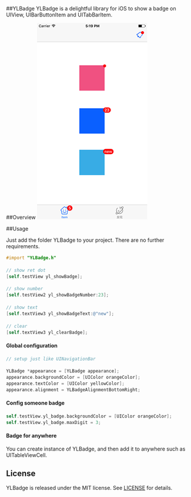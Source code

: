 ##YLBadge
YLBadge is a delightful library for iOS to show a badge on UIView, UIBarButtonItem and UITabBarItem.

##Overview
![Overview](./Sceenshots/sceenshots0.png)

##Usage

Just add the folder YLBadge to your project. There are no further requirements.

```objective-c
#import "YLBadge.h"

// show ret dot
[self.testView yl_showBadge];

// show number
[self.testView2 yl_showBadgeNumber:23];

// show text
[self.textView3 yl_showBadgeText:@"new"];

// clear
[self.textView3 yl_clearBadge];
```


#### Global configuration

```objective-c
// setup just like UINavigationBar

YLBadge *appearance = [YLBadge appearance];
appearance.backgroundColor = [UIColor orangeColor];
appearance.textColor = [UIColor yellowColor];
appearance.alignment = YLBadgeAlignmentBottomRight;

```



#### Config someone badge

```objective-c
self.testView.yl_badge.backgroundColor = [UIColor orangeColor];
self.testView.yl_badge.maxDigit = 3;
```



#### Badge for anywhere

You can create instance of YLBadge, and then add it to anywhere such as UITableViewCell.



## License

YLBadge is released under the MIT license. See [LICENSE](./LICENSE) for details.